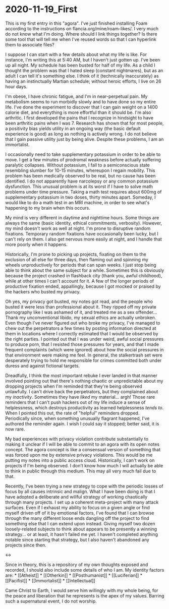 # 2020-11-19_First

This is my first entry in this "agora".  I've just finished installing Foam according to the instructions on flancia.org/mine/roam-likes/.  I very much do not know what I'm doing.  Where should I link things together?  Is there some tool that will tell me when I've reused words so that I can hyperlink them to associate files?

I suppose I can start with a few details about what my life is like.  For instance, I'm writing this at 5:40 AM, but I haven't just gotten up.  I've been up all night.  My schedule has been busted for half of my life.  As a child I thought the problem was that I hated sleep (constant nightmares), but as an adult I can tell it's something else.  I think of it (technically inaccurately) as having an instinctually Martian schedule; without heroic efforts, I live on 26 hour days.

I'm obese, I have chronic fatigue, and I'm in near-perpetual pain.  My metabolism seems to run morbidly slowly and to have done so my entire life.  I've done the experiment to discover that I can gain weight on a 1400 calorie diet, and everything is more effortful than it should be.  I'm also arthritic.  I first developed the pains that I recognize in hindsight to have been arthritic pains when I was 7.  Research has shown that for most people, a positivity bias yields utility in an ongoing way (the basic default experience is good) as long as nothing is actively wrong.  I do not believe that I gain passive utility just by being alive.  Despite these problems, I am an immortalist.

I occasionally need to take supplementary potassium in order to be able to move.  I get a few minutes of prodromal weakness before actually suffering paralytic collapses.  Without potassium, I fall to a semiconscious state resembling slumber for 10-15 minutes, whereupon I regain mobility.  This problem has been medically observed to be real, but no cause has been identified.  I do not apparently have narcolepsy or any common potassium dysfunction.  This unusual problem is at its worst if I have to solve math problems under time pressure.  Taking a math test requires about 600mg of supplementary potassium in two doses, thirty minutes apart.  Someday, I would like to do a math test in an MRI machine, in order to see what's happening to my brain when this occurs.

My mind is very different in daytime and nighttime hours.  Some things are always the same (basic identity, ethical commitments, verbosity).  However, my mind doesn't work as well at night.  I'm prone to disruptive random fixations.  Temporary random fixations have occasionally been lucky, but I can't rely on them.  I also get nervous more easily at night, and I handle that more poorly when it happens.

Historically, I'm prone to picking up projects, fixating on them to the exclusion of all else for three days, then flaming out and spinning my wheels unproductively for periods that can span weeks.  I just stop being able to think about the same subject for a while.  Sometimes this is obviously because the project crashed in flashback city (thank you, awful childhood), while at other times I can't account for it.  A few of the longer periods of productive fixation ended, appallingly, because I got mocked or praised by the hackers who busted my privacy.

Oh yes, my privacy got busted, my notes got read, and the people who busted it were less than professional about it.  They ripped off my private pornography like I was ashamed of it, and treated me as a sex offender...  Thank my unconventional libido, my sexual ethics are actually unbroken.  Even though I've never figured out who broke my privacy, I've managed to chew out the perpetrators a few times by posting information directed at them in locations where I correctly estimated that I would be observed by the right parties.  I pointed out that I was under weird, awful social pressures to produce porn, that I resisted those pressures for years, and that I made frequent complaints (which were ignored) about how the social pressures in that environment were making me feel.  In general, the stalkertrash set were desperately trying to hold me responsible for crimes committed both under duress and against fictional targets.

Dreadfully, I think the most important rebuke I ever landed in that manner involved pointing out that there's nothing chaotic or unpredictable about my dropping projects when I'm reminded that they're being observed unlawfully.  I can't drive back the perpetrators, but they complained about my *inactivity*.  Sometimes they have *liked* my material... argh!  Those rare reminders that I can't push hackers out of my life induce a sense of helplessness, which destroys productivity as learned helplessness *tends to*.  When I pointed this out, the rate of  "helpful" reminders dropped.  Periodically since, when something unusually flagrant happened, I've authored the reminder again.  I wish I could say it stopped; better said, it is now rare.

My bad experiences with privacy violation contribute substantially to making it unclear if I will be able to commit to an agora with its open notes concept.  The agora concept is like a consensual version of something that was forced upon me by extensive privacy violations.  This would be me putting my notes into a public access cloud.  Historically, I can't work on projects if I'm being observed.  I don't know how much I will actually be able to think in public through this medium.  This may all very much fail due to that.

Recently, I've been trying a new strategy to cope with the periodic losses of focus by all causes intrinsic and malign.  What I have been doing is that I have adopted a deliberate and willful strategy of working chaotically through many projects.  I set up a coherent meta-project with many attack surfaces.  Even if I exhaust my ability to focus on a given angle or find myself driven off of it by emotional factors, I've found that I can browse through the many different loose ends dangling off the project to find something else that I can extend upon instead.  Giving myself two dozen loosely-related subjects to think about appears to be presently a winning strategy... or at least, it hasn't failed me yet.  I haven't completed anything notable since starting that strategy, but I also haven't abandoned any projects since then.

<->

Since in theory, this is a repository of my own thoughts exposed and recorded, I should also include some details of who I am.  My identity factors are:
    * [[Atheist]]
    * [[Otherkin]]
    * [[Posthumanist]]
    * [[Luciferian]]
    * [[Pacifist]]
    * [[Immortalist]]
    * [[Intellectual]]

Came Christ to Earth, I would serve him willingly with my whole being, for the peace and liberation that he represents is the apex of my values.  Barring such a supernatural event, I do not worship.